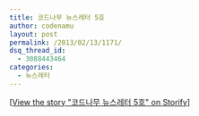 ```yaml
---
title: 코드나무 뉴스레터 5호
author: codenamu
layout: post
permalink: /2013/02/13/1171/
dsq_thread_id:
  - 3088443464
categories:
  - 뉴스레터
---
```

<noscript>
  [<a href="//storify.com/codenamu/5" target="_blank">View the story "코드나무 뉴스레터 5호" on Storify</a>]
</noscript>